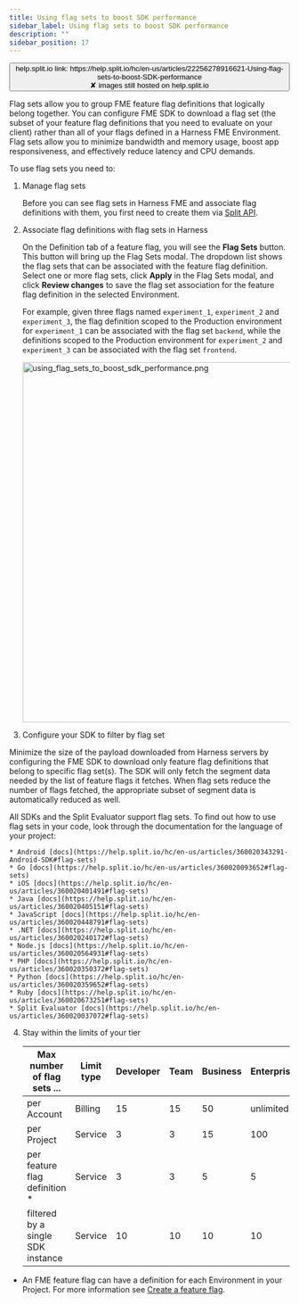 ```yaml
---
title: Using flag sets to boost SDK performance
sidebar_label: Using flag sets to boost SDK performance
description: ""
sidebar_position: 17
---
```


<p>
  <button style={{borderRadius:'8px', border:'1px', fontFamily:'Courier New', fontWeight:'800', textAlign:'left'}}> help.split.io link: https://help.split.io/hc/en-us/articles/22256278916621-Using-flag-sets-to-boost-SDK-performance <br /> ✘ images still hosted on help.split.io </button>
</p>

Flag sets allow you to group FME feature flag definitions that logically belong together. You can configure FME SDK to download a flag set (the subset of your feature flag definitions that you need to evaluate on your client) rather than all of your flags defined in a Harness FME Environment. Flag sets allow you to minimize bandwidth and memory usage, boost app responsiveness, and effectively reduce latency and CPU demands.

To use flag sets you need to:

1. Manage flag sets

   Before you can see flag sets in Harness FME and associate flag definitions with them, you first need to create them via [Split API](https://docs.split.io/reference/create-flag-set).

2. Associate flag definitions with flag sets in Harness

   On the Definition tab of a feature flag, you will see the **Flag Sets** button. This button will bring up the Flag Sets modal. The dropdown list shows the flag sets that can be associated with the feature flag definition. Select one or more flag sets, click **Apply** in the Flag Sets modal, and click **Review changes** to save the flag set association for the feature flag definition in the selected Environment.

   For example, given three flags named `experiment_1`, `experiment_2` and `experiment_3`, the flag definition scoped to the Production environment for `experiment_1` can be associated with the flag set `backend`, while the definitions scoped to the Production environment for `experiment_2` and `experiment_3` can be associated with the flag set `frontend`.

   <p class="wysiwyg-indent4">
      <img src="https://help.split.io/hc/article_attachments/30744719369229" alt="using_flag_sets_to_boost_sdk_performance.png" width="646" />
   </p>

3. Configure your SDK to filter by flag set

 Minimize the size of the payload downloaded from Harness servers by configuring the FME SDK to download only feature flag definitions that belong to specific flag set(s). The SDK will only fetch the segment data needed by the list of feature flags it fetches. When flag sets reduce the number of flags fetched, the appropriate subset of segment data is automatically reduced as well.

   All SDKs and the Split Evaluator support flag sets. To find out how to use flag sets in your code, look through the documentation for the language of your project:

    * Android [docs](https://help.split.io/hc/en-us/articles/360020343291-Android-SDK#flag-sets) 
    * Go [docs](https://help.split.io/hc/en-us/articles/360020093652#flag-sets) 
    * iOS [docs](https://help.split.io/hc/en-us/articles/360020401491#flag-sets)
    * Java [docs](https://help.split.io/hc/en-us/articles/360020405151#flag-sets)
    * JavaScript [docs](https://help.split.io/hc/en-us/articles/360020448791#flag-sets)
    * .NET [docs](https://help.split.io/hc/en-us/articles/360020240172#flag-sets)
    * Node.js [docs](https://help.split.io/hc/en-us/articles/360020564931#flag-sets)
    * PHP [docs](https://help.split.io/hc/en-us/articles/360020350372#flag-sets)
    * Python [docs](https://help.split.io/hc/en-us/articles/360020359652#flag-sets)
    * Ruby [docs](https://help.split.io/hc/en-us/articles/360020673251#flag-sets) 
    * Split Evaluator [docs](https://help.split.io/hc/en-us/articles/360020037072#flag-sets)

4. Stay within the limits of your tier


   | Max number of flag sets ... | Limit type | Developer | Team | Business | Enterprise | Trial |
   | --- | --- | --- | --- | --- | --- | --- |
   | per Account | Billing | 15 | 15 | 50 | unlimited | unlimited |
   | per Project | Service | 3 | 3 | 15 | 100 | 100 |
   | per feature flag definition * | Service | 3 | 3 | 5 | 5 | 5 |
   | filtered by a single SDK instance | Service | 10 | 10 | 10 | 10 | 10 |

* An FME feature flag can have a definition for each Environment in your Project. For more information see [Create a feature flag](https://help.split.io/hc/en-us/articles/9058495582349-Create-a-feature-flag).

